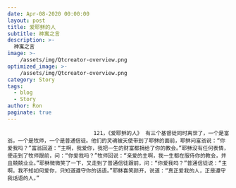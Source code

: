 ```yaml
---
date: Apr-08-2020 00:00:00
layout: post
title: 爱耶稣的人
subtitle: 神寓之言
description: >-
  神寓之言
image: >-
    /assets/img/Qtcreator-overview.png
optimized_image: >-
    /assets/img/Qtcreator-overview.png
category: Story
tags:
  - blog
  - Story
author: Ron
paginate: true
---
```


							　　121，《爱耶稣的人》 有三个基督徒同时离世了，一个是富翁，一个是牧师，一个是普通信徒。他们的灵魂被天使带到了耶稣的面前，耶稣问富翁说：“你爱我吗？”富翁回道：“主啊，我爱你，我把一生的财富都捐给了你的教会。”耶稣没有任何表情，便走到了牧师跟前，问：“你爱我吗？”牧师回说：“亲爱的主啊，我一生都在服侍你的教会，并且兢兢业业。”耶稣微微笑了一下，又走到了普通信徒跟前，问：“你爱我吗？”普通信徒说：“主啊，我不知如何爱你，只知道遵守你的话语。”耶稣喜笑颜开，说道：“真正爱我的人，正是遵守我话语的人。”
							
							
						